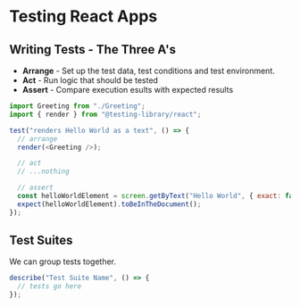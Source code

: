 # Testing React Apps

## Writing Tests - The Three A's

- **Arrange** - Set up the test data, test conditions and test environment.
- **Act** - Run logic that should be tested
- **Assert** - Compare execution esults with expected results

```js
import Greeting from "./Greeting";
import { render } from "@testing-library/react";

test("renders Hello World as a text", () => {
  // arrange
  render(<Greeting />);

  // act
  // ...nothing

  // assert
  const helloWorldElement = screen.getByText("Hello World", { exact: false });
  expect(helloWorldElement).toBeInTheDocument();
});
```

## Test Suites

We can group tests together.

```js
describe("Test Suite Name", () => {
  // tests go here
});
```
